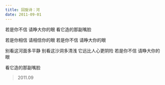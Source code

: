```yaml
---
title: 回旋诗：河
date: 2011-09-01
---
```


若是你不信
请睁大你的眼
看它造的那副嘴脸
<!--more-->
若是你相信
请相信你的眼
若是你不信
请睁大你的眼

别看这河面多平静
别看这沙洞多清浅
它远比人心更阴险
若是你不信
请睁大你的眼

看它造的那副嘴脸

> 2011.09